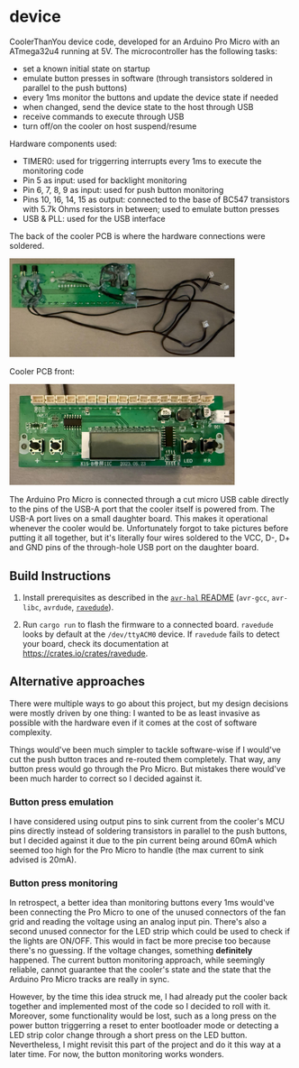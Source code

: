 # device

CoolerThanYou device code, developed for an Arduino Pro Micro with an ATmega32u4 running at 5V.
The microcontroller has the following tasks:

- set a known initial state on startup
- emulate button presses in software (through transistors soldered in parallel to the push buttons)
- every 1ms monitor the buttons and update the device state if needed
- when changed, send the device state to the host through USB
- receive commands to execute through USB
- turn off/on the cooler on host suspend/resume

Hardware components used:

- TIMER0: used for triggerring interrupts every 1ms to execute the monitoring code
- Pin 5 as input: used for backlight monitoring
- Pin 6, 7, 8, 9 as input: used for push button monitoring
- Pins 10, 16, 14, 15 as output: connected to the base of BC547 transistors with 5.7k Ohms resistors in between; used to emulate button presses
- USB & PLL: used for the USB interface

The back of the cooler PCB is where the hardware connections were soldered.

<img src="../images/board_back.jpeg" style="max-width: 100%;" width="400" />

Cooler PCB front:

<img src="../images/board_front.jpeg" style="max-width: 100%;" width="400" />

The Arduino Pro Micro is connected through a cut micro USB cable directly to the pins of the USB-A port that the cooler itself is powered from. The USB-A port lives on a small daughter board. This makes it operational whenever the cooler would be. Unfortunately forgot to take pictures before putting it all together, but it's literally four wires soldered to the VCC, D-, D+ and GND pins of the through-hole USB port on the daughter board.

## Build Instructions

1. Install prerequisites as described in the [`avr-hal` README] (`avr-gcc`, `avr-libc`, `avrdude`, [`ravedude`]).

2. Run `cargo run` to flash the firmware to a connected board. `ravedude` looks by default at the `/dev/ttyACM0` device.
   If `ravedude` fails to detect your board, check its documentation at <https://crates.io/crates/ravedude>.

[`avr-hal` README]: https://github.com/Rahix/avr-hal#readme
[`ravedude`]: https://crates.io/crates/ravedude

## Alternative approaches

There were multiple ways to go about this project, but my design decisions were mostly driven by one thing: I wanted to be as least invasive as possible with the hardware even if it comes at the cost of software complexity.

Things would've been much simpler to tackle software-wise if I would've cut the push button traces and re-routed them completely. That way, any button press would go through the Pro Micro. But mistakes there would've been much harder to correct so I decided against it.

### Button press emulation

I have considered using output pins to sink current from the cooler's MCU pins directly instead of soldering transistors in parallel to the push buttons, but I decided against it due to the pin current being around 60mA which seemed too high for the Pro Micro to handle (the max current to sink advised is 20mA).

### Button press monitoring

In retrospect, a better idea than monitoring buttons every 1ms would've been connecting the Pro Micro to one of the unused connectors of the fan grid and reading the voltage using an analog input pin. There's also a second unused connector for the LED strip which could be used to check if the lights are ON/OFF. This would in fact be more precise too because there's no guessing. If the voltage changes, something **definitely** happened. The current button monitoring approach, while seemingly reliable, cannot guarantee that the cooler's state and the state that the Arduino Pro Micro tracks are really in sync.

However, by the time this idea struck me, I had already put the cooler back together and implemented most of the code so I decided to roll with it. Moreover, some functionality would be lost, such as a long press on the power button triggerring a reset to enter bootloader mode or detecting a LED strip color change through a short press on the LED button. Nevertheless, I might revisit this part of the project and do it this way at a later time. For now, the button monitoring works wonders.

